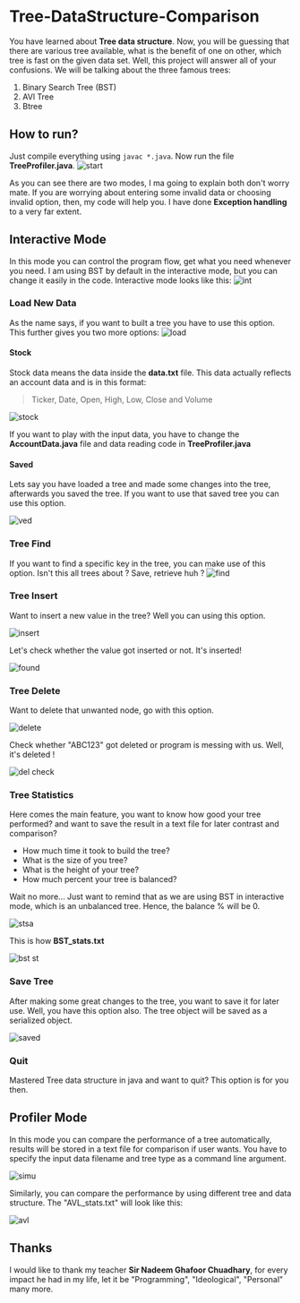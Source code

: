 # Tree-DataStructure-Comparison
You have learned about **Tree data structure**. Now, you will be guessing that there are various tree available, what is the benefit of one on other, which tree is fast on the given data set. Well, this project will answer all of your confusions. We will be talking about the three famous trees:

1. Binary Search Tree (BST)
2. AVl Tree
3. Btree

## How to run?
Just compile everything using `javac *.java`. Now run the file **TreeProfiler.java**.
![start](https://user-images.githubusercontent.com/49767636/83349779-da18f000-a350-11ea-8ce8-08b861099b0c.jpg)

As you can see there are two modes, I ma going to explain both don't worry mate. If you are worrying about entering some invalid data or choosing invalid option, then, my code will help you. I have done **Exception handling** to a very far extent.

## Interactive Mode
In this mode you can control the program flow, get what you need whenever you need. I am using BST by default in the interactive mode, but you can change it easily in the code. Interactive mode looks like this:
![int](https://user-images.githubusercontent.com/49767636/83349934-d2a61680-a351-11ea-9844-1970e241de41.jpg)

### Load New Data
As the name says, if you want to built a tree you have to use this option. This further gives you two more options:
![load](https://user-images.githubusercontent.com/49767636/83349981-29135500-a352-11ea-8068-cd1c6315deae.jpg)

#### Stock
Stock data means the data inside the **data.txt** file. This data actually reflects an account data and is in this format:

> Ticker, Date, Open, High, Low, Close and Volume

![stock](https://user-images.githubusercontent.com/49767636/83350020-77c0ef00-a352-11ea-926e-61f16f518d16.jpg)

If you want to play with the input data, you have to change the **AccountData.java** file and data reading code in **TreeProfiler.java**

#### Saved
Lets say you have loaded a tree and made some changes into the tree, afterwards you saved the tree. If you want to use that saved tree you can use this option.

![ved](https://user-images.githubusercontent.com/49767636/83350104-27965c80-a353-11ea-96a6-c4b165965778.jpg)

### Tree Find
If you want to find a specific key in the tree, you can make use of this option. Isn't this all trees about ? Save, retrieve huh ?
![find](https://user-images.githubusercontent.com/49767636/83350140-7512c980-a353-11ea-8727-ad55dee1c53b.jpg)

### Tree Insert
Want to insert a new value in the tree? Well you can using this option.

![insert](https://user-images.githubusercontent.com/49767636/83350244-4cd79a80-a354-11ea-9640-343a9347eb60.jpg)

Let's check whether the value got inserted or not. It's inserted!

![found](https://user-images.githubusercontent.com/49767636/83350268-85777400-a354-11ea-974a-452f73670db0.jpg)

### Tree Delete
Want to delete that unwanted node, go with this option.

![delete](https://user-images.githubusercontent.com/49767636/83350354-f9b21780-a354-11ea-9d1d-d365faf45fb3.jpg)

Check whether "ABC123" got deleted or program is messing with us. Well, it's deleted !

![del check](https://user-images.githubusercontent.com/49767636/83350370-0df61480-a355-11ea-97d9-35f31186c3df.jpg)

### Tree Statistics
Here comes the main feature, you want to know how good your tree performed? and want to save the result in a text file for later contrast and comparison? 

- How much time it took to build the tree?
- What is the size of you tree?
- What is the height of your tree?
- How much percent your tree is balanced?

Wait no more... Just want to remind that as we are using BST in interactive mode, which is an unbalanced tree. Hence, the balance % will be 0.

![stsa](https://user-images.githubusercontent.com/49767636/83350529-231f7300-a356-11ea-8339-b6e2298abb1d.jpg)

This is how **BST_stats.txt**

![bst st](https://user-images.githubusercontent.com/49767636/83350552-434f3200-a356-11ea-961f-f707be2314d1.jpg)

### Save Tree
After making some great changes to the tree, you want to save it for later use. Well, you have this option also. The tree object will be saved as a serialized object.

![saved](https://user-images.githubusercontent.com/49767636/83350629-d6886780-a356-11ea-939a-a8015df2c512.jpg)

### Quit
Mastered Tree data structure in java and want to quit? This option is for you then.
 
## Profiler Mode
In this mode you can compare the performance of a tree automatically, results will be stored in a text file for comparison if user wants. You have to specify the input data filename and tree type as a command line argument.

![simu](https://user-images.githubusercontent.com/49767636/83351350-86140880-a35c-11ea-8a05-0b7a84efac81.jpg)

Similarly, you can compare the performance by using different tree and data structure. The "AVL_stats.txt" will look like this:

![avl](https://user-images.githubusercontent.com/49767636/83351353-8b715300-a35c-11ea-9a84-c18499f209ee.jpg)

## Thanks
I would like to thank my teacher **Sir Nadeem Ghafoor Chuadhary**, for every impact he had in my life, let it be "Programming", "Ideological", "Personal" many more.
